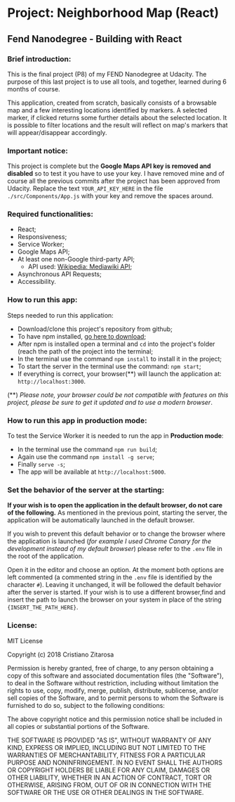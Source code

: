 # Project: Neighborhood Map (React)

## __Fend Nanodegree__ - Building with React

### Brief introduction:

This is the final project (P8) of my FEND Nanodegree at Udacity.
The purpose of this last project is to use all tools, and together, learned during 6 months of course.

This application, created from scratch, basically consists of a browsable map and a few interesting locations identified by markers. A selected marker, if clicked returns some further details about the selected location.
It is possible to filter locations and the result will reflect on map's markers that will appear/disappear accordingly.

### Important notice:

This project is complete but the __Google Maps API key is removed and disabled__ so to test it you have to use your key.
I have removed mine and of course all the previous commits after the project has been approved from Udacity.
Replace the text `YOUR_API_KEY_HERE` in the file `./src/Components/App.js` with your key and remove the spaces around.

### Required functionalities:

* React;
* Responsiveness;
* Service Worker;
* Google Maps API;
* At least one non-Google third-party API;
    * API used: [Wikipedia: Mediawiki API](https://www.mediawiki.org/wiki/API:Main_page);
* Asynchronous API Requests;
* Accessibility.

### How to run this app:

Steps needed to run this application:
* Download/clone this project's repository from github;
* To have npm installed, [go here to download](https://www.npmjs.com/);
* After npm is installed open a terminal and `cd` into the project's folder (reach the path of the project into the terminal;
* In the terminal use the command `npm install` to install it in the project;
* To start the server in the terminal use the command: `npm start`;
* If everything is correct, your browser(**) will launch the application at: `http://localhost:3000`.

(**) *Please note, your browser could be not compatible with features on this project, please be sure to get it updated and to use a modern browser*.

### How to run this app in **production mode**:

To  test the Service Worker it is needed to run the app in **Production mode**:
* In the terminal use the command `npm run build`;
* Again use the command `npm install -g serve`;
* Finally `serve -s`;
* The app will be available at `http://localhost:5000`.

### Set the behavior of the server at the starting:

__If your wish is to open the application in the default browser, do not care of the following.__
As mentioned in the previous point, starting the server, the application will be automatically launched in the default browser.

If you wish to prevent this default behavior or to change the browser where the application is launched (*for example I used Chrome Canary for the development instead of my default browser*) please refer to the `.env` file in the root of the application.

Open it in the editor and choose an option.
At the moment both options are left commented (a commented string in the `.env` file is identified by the character `#`).
Leaving it unchanged, it will be followed the default behavior after the server is started.
If your wish is to use a different browser,find and insert the path to launch the browser on your system in place of the string `{INSERT_THE_PATH_HERE}`.


### License:

MIT License

Copyright (c) 2018 Cristiano Zitarosa

Permission is hereby granted, free of charge, to any person obtaining a copy of this software and associated documentation files (the "Software"), to deal in the Software without restriction, including without limitation the rights to use, copy, modify, merge, publish, distribute, sublicense, and/or sell copies of the Software, and to permit persons to whom the Software is furnished to do so, subject to the following conditions:

The above copyright notice and this permission notice shall be included in all copies or substantial portions of the Software.

THE SOFTWARE IS PROVIDED "AS IS", WITHOUT WARRANTY OF ANY KIND, EXPRESS OR IMPLIED, INCLUDING BUT NOT LIMITED TO THE WARRANTIES OF MERCHANTABILITY, FITNESS FOR A PARTICULAR PURPOSE AND NONINFRINGEMENT. IN NO EVENT SHALL THE AUTHORS OR COPYRIGHT HOLDERS BE LIABLE FOR ANY CLAIM, DAMAGES OR OTHER LIABILITY, WHETHER IN AN ACTION OF CONTRACT, TORT OR OTHERWISE, ARISING FROM, OUT OF OR IN CONNECTION WITH THE SOFTWARE OR THE USE OR OTHER DEALINGS IN THE SOFTWARE.
